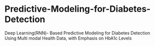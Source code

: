 # Predictive-Modeling-for-Diabetes-Detection
Deep Learning(RNN)- Based Predictive Modeling for Diabetes Detection Using Multi modal Health Data, with Emphasis on HbA1c Levels
